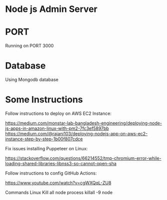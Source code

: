 # Node js Admin Server

# PORT
Running on PORT 3000

# Database
Using Mongodb database

# Some Instructions

Follow instructions to deploy on AWS EC2 Instance:

https://medium.com/monstar-lab-bangladesh-engineering/deploying-node-js-apps-in-amazon-linux-with-pm2-7fc3ef5897bb
https://medium.com/@rajani103/deploying-nodejs-app-on-aws-ec2-instance-step-by-step-1b00f807cdce


Fix issues installing Puppeteer on Linux:

https://stackoverflow.com/questions/66214552/tmp-chromium-error-while-loading-shared-libraries-libnss3-so-cannot-open-sha


Follow instructions to config GitHub Actions:

https://www.youtube.com/watch?v=cgWXQqL-ZU8

Commands Linux
Kill all node process
killall -9 node

